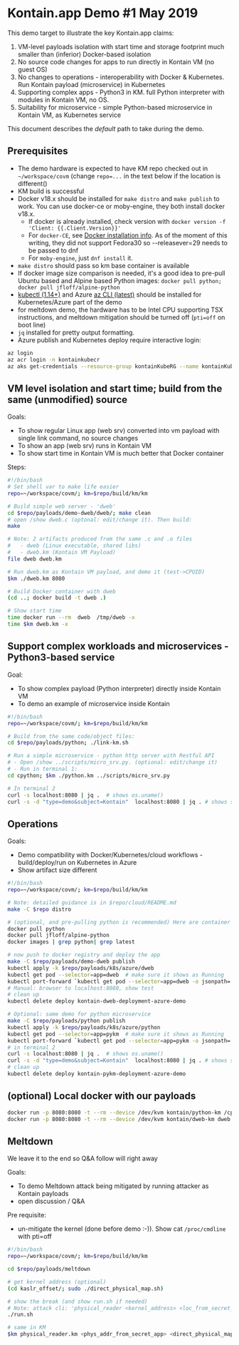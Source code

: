 # Kontain.app Demo #1 May 2019

This demo target to illustrate the key Kontain.app claims:

1. VM-level payloads isolation with start time and storage footprint much smaller than (inferior) Docker-based isolation
1. No source code changes for apps to run directly in Kontain VM (no guest OS)
1. No changes to operations - interoperability with Docker & Kubernetes. Run Kontain payload (microservice) in Kubernetes
1. Supporting complex apps -  Python3 in KM. full Python interpreter with modules in Kontain VM, no OS.
1. Suitability for microservice - simple Python-based microservice in Kontain VM, as Kubernetes service

This document describes the *default* path to take during the demo.

## Prerequisites

* The demo hardware is expected to have KM repo checked out in `~/workspace/covm` (change `repo=...` in the text below if the location is different()
* KM build is successful
* Docker v18.x should be installed for `make distro` and `make publish` to work. You can use docker-ce or moby-engine, they both install docker v18.x.
  * If docker is already installed, check version with `docker version -f 'Client: {{.Client.Version}}'`
  * For `docker-CE`, see [Docker installation info](https://docs.docker.com/install/linux/docker-ce/fedora/). As of the moment of this writing, they did not support Fedora30 so --releasever=29 needs to be passed to dnf
   * For `moby-engine`, just `dnf install` it.
* `make distro` should pass so km base container is available
* If docker image size comparison is needed, it's a good idea to pre-pull Ubuntu based and Alpine based Python images: `docker pull python; docker pull jfloff/alpine-python`
* [kubectl (1.14+)](https://kubernetes.io/docs/tasks/tools/install-kubectl/#install-kubectl-on-linux) and Azure [az CLI (latest)](https://docs.microsoft.com/en-us/cli/azure/install-azure-cli-yum?view=azure-cli-latest) should be installed for Kubernetes/Azure part of the demo
* for meltdown demo, the hardware has to be Intel CPU supporting TSX instructions, and  meltdown mitigation should be turned off (`pti=off` on boot line)
* `jq` installed for pretty output formatting.
* Azure publish and Kubernetes deploy require interactive login:
```bash
az login
az acr login -n kontainkubecr
az aks get-credentials --resource-group kontainKubeRG --name kontainKubeCluster --overwrite-existing
```

## VM level isolation and start time; build from the same (unmodified) source

Goals:

* To show regular Linux app (web srv) converted into vm payload with single link command, no source changes
* To show an app (web srv) runs in Kontain VM
* To show start time in Kontain VM is much better that Docker container

Steps:

```bash
#!/bin/bash
# Set shell var to make life easier
repo=~/workspace/covm/; km=$repo/build/km/km

# Build simple web server - 'dweb'
cd $repo/payloads/demo-dweb/dweb/; make clean
# open /show dweb.c (optonal: edit/change it). Then build:
make

# Note: 2 artifacts produced from the same .c and .o files
#   - dweb (Linux executable, shared libs)
#   - dweb.km (Kontain VM Payload)
file dweb dweb.km

# Run dweb.km as Kontain VM payload, and demo it (test->CPUID)
$km ./dweb.km 8080

# Build Docker container with dweb
(cd ..; docker build -t dweb .)

# Show start time
time docker run --rm  dweb  /tmp/dweb -x
time $km dweb.km -x

```

## Support complex workloads and microservices - Python3-based service

Goal:

* To show complex payload (Python interpreter) directly inside Kontain VM
* To demo an example of microservice inside Kontain

```bash
#!/bin/bash
repo=~/workspace/covm/; km=$repo/build/km/km

# Build from the same code/object files:
cd $repo/payloads/python; ./link-km.sh

# Run a simple microservice - python http server with Restful API
# - Open /show ../scripts/micro_srv.py. (optional: edit/change it)
# - Run in terminal 1:
cd cpython; $km ./python.km ../scripts/micro_srv.py

# In terminal 2
curl -s localhost:8080 | jq .  # shows os.uname()
curl -s -d "type=demo&subject=Kontain"  localhost:8080 | jq . # shows simple APi call

```

## Operations

Goals:

* Demo compatibility with Docker/Kubernetes/cloud workflows - build/deploy/run on Kubernetes in Azure
* Show artifact size different

```bash
#!/bin/bash
repo=~/workspace/covm/; km=$repo/build/km/km

# Note: detailed guidance is in $repo/cloud/README.md
make -C $repo distro

# (optional, and pre-pulling python is recommended) Here are container sizes compared:
docker pull python
docker pull jfloff/alpine-python
docker images | grep python| grep latest

# now push to docker registry and deploy the app
make -C $repo/payloads/demo-dweb publish
kubectl apply -k $repo/payloads/k8s/azure/dweb
kubectl get pod --selector=app=dweb  # make sure it shows as Running
kubectl port-forward `kubectl get pod --selector=app=dweb -o jsonpath='{.items[0].metadata.name}'` 8080:8080
# Manual: browser to localhost:8080, show test
# clean up
kubectl delete deploy kontain-dweb-deployment-azure-demo

# Optional: same demo for python microservice
make -C $repo/payloads/python publish
kubectl apply -k $repo/payloads/k8s/azure/python
kubectl get pod --selector=app=pykm  # make sure it shows as Running
kubectl port-forward `kubectl get pod --selector=app=pykm -o jsonpath='{.items[0].metadata.name}'` 8080:8080
# in terminal 2
curl -s localhost:8080 | jq .  # shows os.uname()
curl -s -d "type=demo&subject=Kontain"  localhost:8080 | jq . # shows simple APi call
# clean up
kubectl delete deploy kontain-pykm-deployment-azure-demo
```

## (optional) Local docker with our payloads

```bash
docker run -p 8080:8080 -t --rm --device /dev/kvm kontain/python-km /cpython/python.km "/scripts/micro_srv.py"
docker run -p 8080:8080 -t --rm --device /dev/kvm kontain/dweb-km dweb.km 8080
```

## Meltdown

We leave it to the end so Q&A follow will right away

Goals:

* To demo Meltdown attack being mitigated by running attacker as Kontain payloads
* open discussion / Q&A

Pre requisite:

* un-mitigate the kernel (done before demo :-)). Show cat `/proc/cmdline` with pti=off

```bash
#!/bin/bash
repo=~/workspace/covm/; km=$repo/build/km/km

cd $repo/payloads/meltdown

# get kernel address (optional)
(cd kaslr_offset/; sudo ./direct_physical_map.sh)

# show the break (and show run.sh if needed)
# Note: attack cli: 'physical_reader <kernel_address> <loc_from_secret_app>'
./run.sh

# same in KM
$km physical_reader.km <phys_addr_from_secret_app> <direct_physical_map_from_kaslr>
```
